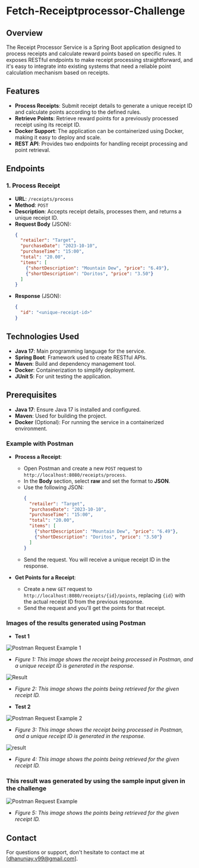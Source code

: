 # Fetch-Receiptprocessor-Challenge
 
## Overview
The Receipt Processor Service is a Spring Boot application designed to process receipts and calculate reward points based on specific rules. It exposes RESTful endpoints to make receipt processing straightforward, and it's easy to integrate into existing systems that need a reliable point calculation mechanism based on receipts.

## Features
- **Process Receipts**: Submit receipt details to generate a unique receipt ID and calculate points according to the defined rules.
- **Retrieve Points**: Retrieve reward points for a previously processed receipt using its receipt ID.
- **Docker Support**: The application can be containerized using Docker, making it easy to deploy and scale.
- **REST API**: Provides two endpoints for handling receipt processing and point retrieval.

## Endpoints
### 1. Process Receipt
- **URL**: `/receipts/process`
- **Method**: `POST`
- **Description**: Accepts receipt details, processes them, and returns a unique receipt ID.
- **Request Body** (JSON):
  ```json
  {
    "retailer": "Target",
    "purchaseDate": "2023-10-10",
    "purchaseTime": "15:00",
    "total": "20.00",
    "items": [
      {"shortDescription": "Mountain Dew", "price": "6.49"},
      {"shortDescription": "Doritos", "price": "3.50"}
    ]
  }
  ```
- **Response** (JSON):
  ```json
  {
    "id": "<unique-receipt-id>"
  }
  ```

## Technologies Used
- **Java 17**: Main programming language for the service.
- **Spring Boot**: Framework used to create RESTful APIs.
- **Maven**: Build and dependency management tool.
- **Docker**: Containerization to simplify deployment.
- **JUnit 5**: For unit testing the application.

## Prerequisites
- **Java 17**: Ensure Java 17 is installed and configured.
- **Maven**: Used for building the project.
- **Docker** (Optional): For running the service in a containerized environment.


### Example with Postman
- **Process a Receipt**:
  - Open Postman and create a new `POST` request to `http://localhost:8080/receipts/process`.
  - In the **Body** section, select **raw** and set the format to **JSON**.
  - Use the following JSON:
    ```json
    {
      "retailer": "Target",
      "purchaseDate": "2023-10-10",
      "purchaseTime": "15:00",
      "total": "20.00",
      "items": [
        {"shortDescription": "Mountain Dew", "price": "6.49"},
        {"shortDescription": "Doritos", "price": "3.50"}
      ]
    }
    ```
  - Send the request. You will receive a unique receipt ID in the response.

- **Get Points for a Receipt**:
  - Create a new `GET` request to `http://localhost:8080/receipts/{id}/points`, replacing `{id}` with the actual receipt ID from the previous response.
  - Send the request and you'll get the points for that receipt.


 ### Images of the results generated using Postman

 - **Test 1**

  ![Postman Request Example 1](ReceiptProcessor/Resultimages/PostmanTestidgenerated11.png)

  - *Figure 1: This image shows the receipt being processed in Postman, and a unique receipt ID is generated in the response.*
  
  ![Result](ReceiptProcessor/Resultimages/PostmanTestresult-points12.png)
  
  - *Figure 2: This image shows the points being retrieved for the given receipt ID.*

 
  - **Test 2**

  ![Postman Request Example 2](ReceiptProcessor/Resultimages/PostmanTestresultidgenerated21.png)
  
  - *Figure 3: This image shows the receipt being processed in Postman, and a unique receipt ID is generated in the response.*
  
  ![result ](ReceiptProcessor/Resultimages/PostmanTestresults-points22.png)
  
  - *Figure 4: This image shows the points being retrieved for the given receipt ID.*



 ### This result was generated by using the sample input given in the challenge

  ![Postman Request Example ](ReceiptProcessor/Resultimages/PostmanTestresultpoitnsSampletestcasegiven.png)
  
  - *Figure 5: This image shows the points being retrieved for the given receipt ID.*

## Contact

For questions or support, don't hesitate to contact me at [dhanunjay.v99@gmail.com].

